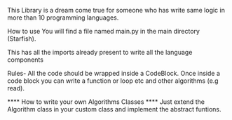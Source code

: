 This Library is a dream come true for someone who has write same logic in more than 10 programming languages.

How to use
You will find a file named main.py in the main directory (Starfish).

This has all the imports already present to write all the language components

Rules- All the code should be wrapped inside a CodeBlock. Once inside a code block you can write a function or loop etc and other algorithms (e.g read).

**** How to write your own Algorithms Classes **** 
Just extend the Algorithm class in your custom class and implement the abstract funtions.
